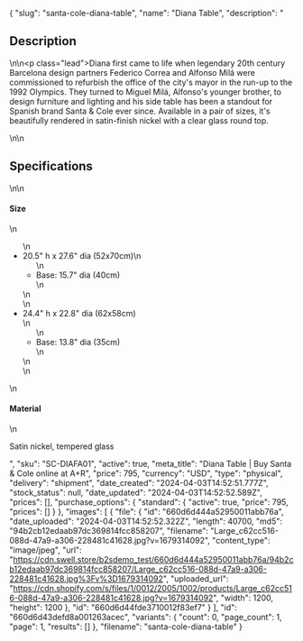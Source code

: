 {
  "slug": "santa-cole-diana-table",
  "name": "Diana Table",
  "description": "<h2>Description</h2>\n<!-- split -->\n<p class=\"lead\">Diana first came to life when legendary 20th century Barcelona design partners Federico Correa and Alfonso Milá were commissioned to refurbish the office of the city's mayor in the run-up to the 1992 Olympics. They turned to Miguel Milá, Alfonso's younger brother, to design furniture and lighting and his side table has been a standout for Spanish brand Santa &amp; Cole ever since. Available in a pair of sizes, it's beautifully rendered in satin-finish nickel with a clear glass round top.</p>\n<!-- split -->\n<h2>Specifications</h2>\n<!-- split -->\n<h4>Size</h4>\n<ul>\n<li>20.5\" h x 27.6\" dia (52x70cm)\n<ul>\n<li>Base: 15.7\" dia (40cm)</li>\n</ul>\n</li>\n<li>24.4\" h x 22.8\" dia (62x58cm)<br>\n<ul>\n<li>Base: 13.8\" dia (35cm) </li>\n</ul>\n</li>\n</ul>\n<h4>Material</h4>\n<p>Satin nickel, tempered glass</p>",
  "sku": "SC-DIAFA01",
  "active": true,
  "meta_title": "Diana Table | Buy Santa & Cole online at A+R",
  "price": 795,
  "currency": "USD",
  "type": "physical",
  "delivery": "shipment",
  "date_created": "2024-04-03T14:52:51.777Z",
  "stock_status": null,
  "date_updated": "2024-04-03T14:52:52.589Z",
  "prices": [],
  "purchase_options": {
    "standard": {
      "active": true,
      "price": 795,
      "prices": []
    }
  },
  "images": [
    {
      "file": {
        "id": "660d6d444a52950011abb76a",
        "date_uploaded": "2024-04-03T14:52:52.322Z",
        "length": 40700,
        "md5": "94b2cb12edaab97dc369814fcc858207",
        "filename": "Large_c62cc516-088d-47a9-a306-228481c41628.jpg?v=1679314092",
        "content_type": "image/jpeg",
        "url": "https://cdn.swell.store/b2sdemo_test/660d6d444a52950011abb76a/94b2cb12edaab97dc369814fcc858207/Large_c62cc516-088d-47a9-a306-228481c41628.jpg%3Fv%3D1679314092",
        "uploaded_url": "https://cdn.shopify.com/s/files/1/0012/2005/1002/products/Large_c62cc516-088d-47a9-a306-228481c41628.jpg?v=1679314092",
        "width": 1200,
        "height": 1200
      },
      "id": "660d6d44fde3710012f83ef7"
    }
  ],
  "id": "660d6d43defd8a001263acec",
  "variants": {
    "count": 0,
    "page_count": 1,
    "page": 1,
    "results": []
  },
  "filename": "santa-cole-diana-table"
}